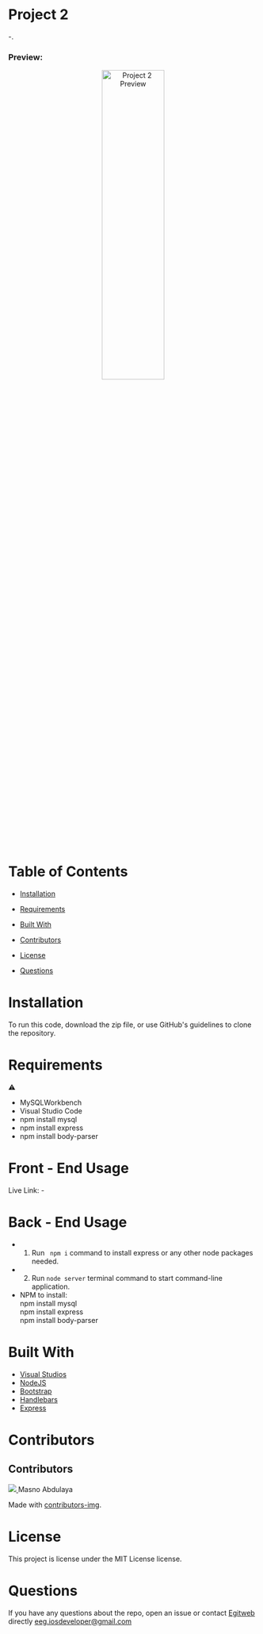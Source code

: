 # Project 2

-.

<h3>Preview:</h3>
<p align="center">
  <img src="-" height="40%" width="50%" title="Project 2 Preview">
</p>

# Table of Contents 
  
  * [Installation](#installation)
  
  * [Requirements](#requirements)
  
  * [Built&nbsp;With](#builtwith)
  
  * [Contributors](#contributors)
  
  * [License](#license)
  
  * [Questions](#questions)

# Installation

To run this code, download the zip file, or use GitHub's guidelines to clone the repository.

# Requirements

⚠️ 
* MySQLWorkbench
* Visual Studio Code
* npm install mysql
* npm install express
* npm install body-parser


# Front - End Usage
Live Link: -


# Back - End Usage
* 1. Run ``` npm i``` command to install express or any other node packages needed.
* 2. Run ``` node server ``` terminal command to start command-line application.<br>
* NPM to install:<br>
npm install mysql<br>
npm install express<br>
npm install body-parser<br>


# Built&nbsp;With
* [Visual Studios](https://visualstudio.microsoft.com/)
* [NodeJS](https://nodejs.org/) 
* [Bootstrap](https://getbootstrap.com/)
* [Handlebars](https://handlebarsjs.com/)
* [Express](https://expressjs.com/)


# Contributors
## Contributors 
<a href="https://github.com/bo-stevenson/playlist-creator/graphs/contributors">
  <img src="https://contributors-img.web.app/image?repo=bo-stevenson/playlist-creator" />
</a>
Masno Abdulaya

Made with [contributors-img](https://contributors-img.web.app).


# License

This project is license under the MIT License license.
  

# Questions
  
If you have any questions about the repo, open an issue or contact [Egitweb](https://github.com/egitweb) directly eeg.iosdeveloper@gmail.com
